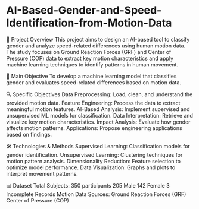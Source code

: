 # AI-Based-Gender-and-Speed-Identification-from-Motion-Data
📌 Project Overview
This project aims to design an AI-based tool to classify gender and analyze speed-related differences using human motion data. The study focuses on Ground Reaction Forces (GRF) and Center of Pressure (COP) data to extract key motion characteristics and apply machine learning techniques to identify patterns in human movement.

🎯 Main Objective
To develop a machine learning model that classifies gender and evaluates speed-related differences based on motion data.

🔍 Specific Objectives
Data Preprocessing: Load, clean, and understand the provided motion data.
Feature Engineering: Process the data to extract meaningful motion features.
AI-Based Analysis: Implement supervised and unsupervised ML models for classification.
Data Interpretation: Retrieve and visualize key motion characteristics.
Impact Analysis: Evaluate how gender affects motion patterns.
Applications: Propose engineering applications based on findings.

🛠️ Technologies & Methods
Supervised Learning: Classification models for gender identification.
Unsupervised Learning: Clustering techniques for motion pattern analysis.
Dimensionality Reduction: Feature selection to optimize model performance.
Data Visualization: Graphs and plots to interpret movement patterns.

📊 Dataset
Total Subjects: 350 participants
205 Male
142 Female
3 Incomplete Records
Motion Data Sources:
Ground Reaction Forces (GRF)
Center of Pressure (COP)
